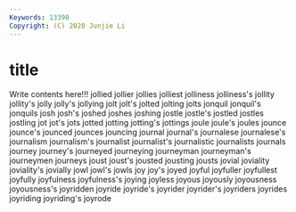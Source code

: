 ```yaml
---
Keywords: 13390
Copyright: (C) 2020 Junjie Li
---
```


# title

Write contents here!!!
jollied 
jollier 
jollies 
jolliest 
jolliness 
jolliness's 
jollity
jollity's 
jolly 
jolly's 
jollying 
jolt 
jolt's 
jolted 
jolting 
jolts 
jonquil
jonquil's 
jonquils 
josh 
josh's 
joshed 
joshes 
joshing 
jostle 
jostle's 
jostled
jostles 
jostling 
jot 
jot's 
jots 
jotted 
jotting 
jotting's 
jottings 
joule
joule's 
joules 
jounce 
jounce's 
jounced 
jounces 
jouncing 
journal 
journal's 
journalese
journalese's 
journalism 
journalism's 
journalist 
journalist's 
journalistic 
journalists 
journals 
journey 
journey's
journeyed 
journeying 
journeyman 
journeyman's 
journeymen 
journeys 
joust 
joust's 
jousted 
jousting
jousts 
jovial 
joviality 
joviality's 
jovially 
jowl 
jowl's 
jowls 
joy 
joy's
joyed 
joyful 
joyfuller 
joyfullest 
joyfully 
joyfulness 
joyfulness's 
joying 
joyless 
joyous
joyously 
joyousness 
joyousness's 
joyridden 
joyride 
joyride's 
joyrider 
joyrider's 
joyriders 
joyrides
joyriding 
joyriding's 
joyrode 

